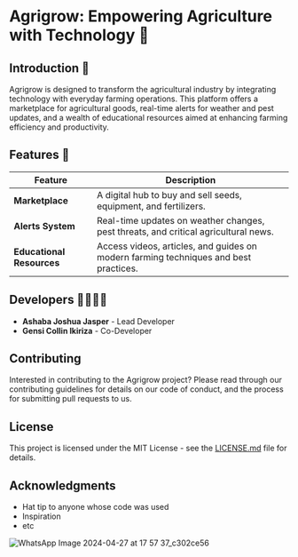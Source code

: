 # Agrigrow: Empowering Agriculture with Technology 🌾

## Introduction 📜

Agrigrow is designed to transform the agricultural industry by integrating technology with everyday farming operations. This platform offers a marketplace for agricultural goods, real-time alerts for weather and pest updates, and a wealth of educational resources aimed at enhancing farming efficiency and productivity.

## Features 🚜

| Feature            | Description |
| ------------------ | ----------- |
| **Marketplace**    | A digital hub to buy and sell seeds, equipment, and fertilizers. |
| **Alerts System**  | Real-time updates on weather changes, pest threats, and critical agricultural news. |
| **Educational Resources** | Access videos, articles, and guides on modern farming techniques and best practices. |

## Developers 👨‍💻👨‍💻

- **Ashaba Joshua Jasper** - Lead Developer
- **Gensi Collin Ikiriza** - Co-Developer

## Contributing

Interested in contributing to the Agrigrow project? Please read through our contributing guidelines for details on our code of conduct, and the process for submitting pull requests to us.

## License

This project is licensed under the MIT License - see the [LICENSE.md](LICENSE) file for details.

## Acknowledgments

- Hat tip to anyone whose code was used
- Inspiration
- etc

![WhatsApp Image 2024-04-27 at 17 57 37_c302ce56](https://github.com/Ikiriza/Agrigrow/assets/99279784/571b3cfb-fc08-45eb-ac42-39f72227d4f8)

